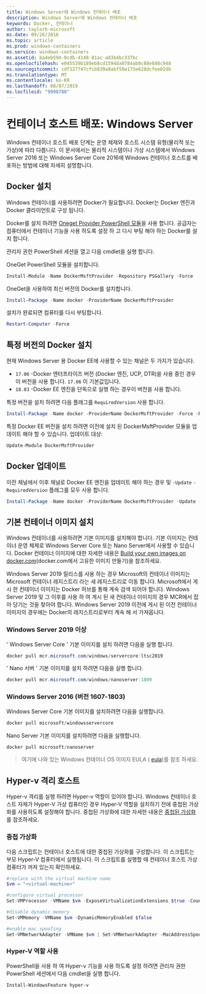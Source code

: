 ```yaml
---
title: Windows Server에 Windows 컨테이너 배포
description: Windows Server에 Windows 컨테이너 배포
keywords: Docker, 컨테이너
author: taylorb-microsoft
ms.date: 09/26/2016
ms.topic: article
ms.prod: windows-containers
ms.service: windows-containers
ms.assetid: ba4eb594-0cdb-4148-81ac-a83b4bc337bc
ms.openlocfilehash: e045539b189eb8cd1594da0784ab0c88e848c948
ms.sourcegitcommit: cdf127747cfcb839a8abf50a173e628dcfee02db
ms.translationtype: MT
ms.contentlocale: ko-KR
ms.lasthandoff: 08/07/2019
ms.locfileid: "9998780"
---
```

# <a name="container-host-deployment-windows-server"></a>컨테이너 호스트 배포: Windows Server

Windows 컨테이너 호스트 배포 단계는 운영 체제와 호스트 시스템 유형(물리적 또는 가상)에 따라 다릅니다. 이 문서에서는 물리적 시스템이나 가상 시스템에서 Windows Server 2016 또는 Windows Server Core 2016에 Windows 컨테이너 호스트를 배포하는 방법에 대해 자세히 설명합니다.

## <a name="install-docker"></a>Docker 설치

Windows 컨테이너를 사용하려면 Docker가 필요합니다. Docker는 Docker 엔진과 Docker 클라이언트로 구성 됩니다.

Docker를 설치 하려면 [Oneget Provider PowerShell 모듈](https://github.com/OneGet/MicrosoftDockerProvider)을 사용 합니다. 공급자는 컴퓨터에서 컨테이너 기능을 사용 하도록 설정 하 고 다시 부팅 해야 하는 Docker를 설치 합니다.

관리자 권한 PowerShell 세션을 열고 다음 cmdlet을 실행 합니다.

OneGet PowerShell 모듈을 설치합니다.

```PowerShell
Install-Module -Name DockerMsftProvider -Repository PSGallery -Force
```

OneGet을 사용하여 최신 버전의 Docker를 설치합니다.

```PowerShell
Install-Package -Name docker -ProviderName DockerMsftProvider
```

설치가 완료되면 컴퓨터를 다시 부팅합니다.

```PowerShell
Restart-Computer -Force
```

## <a name="install-a-specific-version-of-docker"></a>특정 버전의 Docker 설치

현재 Windows Server 용 Docker EE에 사용할 수 있는 채널은 두 가지가 있습니다.

* `17.06` -Docker 엔터프라이즈 버전 (Docker 엔진, UCP, DTR)을 사용 중인 경우이 버전을 사용 합니다. `17.06` 이 기본값입니다.
* `18.03` -Docker EE 엔진을 단독으로 실행 하는 경우이 버전을 사용 합니다.

특정 버전을 설치 하려면 다음 플래그를 `RequiredVersion` 사용 합니다.

```PowerShell
Install-Package -Name docker -ProviderName DockerMsftProvider -Force -RequiredVersion 18.03
```

특정 Docker EE 버전을 설치 하려면 이전에 설치 된 DockerMsftProvider 모듈을 업데이트 해야 할 수 있습니다. 업데이트 대상:

```PowerShell
Update-Module DockerMsftProvider
```

## <a name="update-docker"></a>Docker 업데이트

이전 채널에서 이후 채널로 Docker EE 엔진을 업데이트 해야 하는 경우 및 `-Update` `-RequiredVersion` 플래그를 모두 사용 합니다.

```PowerShell
Install-Package -Name docker -ProviderName DockerMsftProvider -Update -Force -RequiredVersion 18.03
```

## <a name="install-base-container-images"></a>기본 컨테이너 이미지 설치

Windows 컨테이너를 사용하려면 기본 이미지를 설치해야 합니다. 기본 이미지는 컨테이너 운영 체제로 Windows Server Core 또는 Nano Server에서 사용할 수 있습니다. Docker 컨테이너 이미지에 대한 자세한 내용은 [Build your own images on docker.com](https://docs.docker.com/engine/tutorials/dockerimages/)(docker.com에서 고유한 이미지 만들기)을 참조하세요.

Windows Server 2019 릴리스를 사용 하는 경우 Microsoft의 컨테이너 이미지는 Microsoft 컨테이너 레지스트리 라는 새 레지스트리로 이동 합니다. Microsoft에서 게시 한 컨테이너 이미지는 Docker 허브를 통해 계속 검색 되어야 합니다. Windows Server 2019 및 그 이후를 사용 하 여 게시 된 새 컨테이너 이미지의 경우 MCR에서 잡아 당기는 것을 찾아야 합니다. Windows Server 2019 이전에 게시 된 이전 컨테이너 이미지의 경우에는 Docker의 레지스트리로부터 계속 해 서 가져옵니다.

### <a name="windows-server-2019-and-newer"></a>Windows Server 2019 이상

' Windows Server Core ' 기본 이미지를 설치 하려면 다음을 실행 합니다.

```PowerShell
docker pull mcr.microsoft.com/windows/servercore:ltsc2019
```

' Nano 서버 ' 기본 이미지를 설치 하려면 다음을 실행 합니다.

```PowerShell
docker pull mcr.microsoft.com/windows/nanoserver:1809
```

### <a name="windows-server-2016-versions-1607-1803"></a>Windows Server 2016 (버전 1607-1803)

Windows Server Core 기본 이미지를 설치하려면 다음을 실행합니다.

```PowerShell
docker pull microsoft/windowsservercore
```

Nano Server 기본 이미지를 설치하려면 다음을 실행합니다.

```PowerShell
docker pull microsoft/nanoserver
```

> 여기에 나와 있는 Windows 컨테이너 OS 이미지 EULA ( [eula](../images-eula.md))를 참조 하세요.

## <a name="hyper-v-isolation-host"></a>Hyper-v 격리 호스트

Hyper-v 격리를 실행 하려면 Hyper-v 역할이 있어야 합니다. Windows 컨테이너 호스트 자체가 Hyper-V 가상 컴퓨터인 경우 Hyper-V 역할을 설치하기 전에 중첩된 가상화를 사용하도록 설정해야 합니다. 중첩된 가상화에 대한 자세한 내용은 [중첩된 가상화](https://docs.microsoft.com/virtualization/hyper-v-on-windows/user-guide/nested-virtualization)를 참조하세요.

### <a name="nested-virtualization"></a>중첩 가상화

다음 스크립트는 컨테이너 호스트에 대한 중첩된 가상화를 구성합니다. 이 스크립트는 부모 Hyper-V 컴퓨터에서 실행됩니다. 이 스크립트를 실행할 때 컨테이너 호스트 가상 컴퓨터가 꺼져 있는지 확인하세요.

```PowerShell
#replace with the virtual machine name
$vm = "<virtual-machine>"

#configure virtual processor
Set-VMProcessor -VMName $vm -ExposeVirtualizationExtensions $true -Count 2

#disable dynamic memory
Set-VMMemory -VMName $vm -DynamicMemoryEnabled $false

#enable mac spoofing
Get-VMNetworkAdapter -VMName $vm | Set-VMNetworkAdapter -MacAddressSpoofing On
```

### <a name="enable-the-hyper-v-role"></a>Hyper-V 역할 사용

PowerShell을 사용 하 여 Hyper-v 기능을 사용 하도록 설정 하려면 관리자 권한 PowerShell 세션에서 다음 cmdlet을 실행 합니다.

```PowerShell
Install-WindowsFeature hyper-v
```
